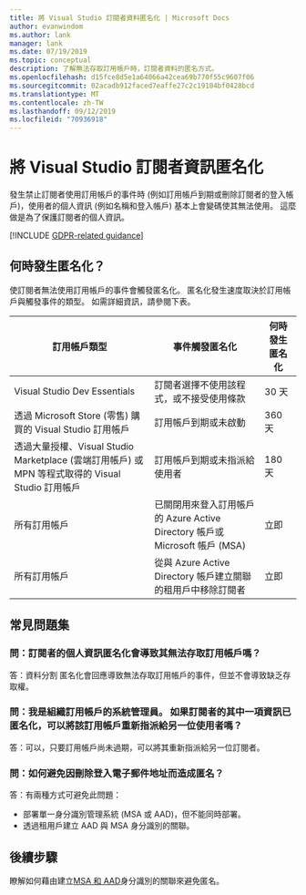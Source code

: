 ```yaml
---
title: 將 Visual Studio 訂閱者資料匿名化 | Microsoft Docs
author: evanwindom
ms.author: lank
manager: lank
ms.date: 07/19/2019
ms.topic: conceptual
description: 了解無法存取訂用帳戶時，訂閱者資料的匿名方式。
ms.openlocfilehash: d15fce8d5e1a64066a42cea69b770f55c9607f06
ms.sourcegitcommit: 02acadb912faced7eaffe27c2c19104bf0428bcd
ms.translationtype: MT
ms.contentlocale: zh-TW
ms.lasthandoff: 09/12/2019
ms.locfileid: "70936918"
---
```

# <a name="anonymization-of-visual-studio-subscriber-information"></a>將 Visual Studio 訂閱者資訊匿名化
發生禁止訂閱者使用訂用帳戶的事件時 (例如訂用帳戶到期或刪除訂閱者的登入帳戶)，使用者的個人資訊 (例如名稱和登入帳戶) 基本上會變碼使其無法使用。  這麼做是為了保護訂閱者的個人資訊。

[!INCLUDE [GDPR-related guidance](includes/gdpr-intro-sentence.md)]

## <a name="when-does-anonymization-occur"></a>何時發生匿名化？
使訂閱者無法使用訂用帳戶的事件會觸發匿名化。  匿名化發生速度取決於訂用帳戶與觸發事件的類型。 如需詳細資訊，請參閱下表。

| 訂用帳戶類型                                                                                                                       | 事件觸發匿名化                                                                                                     | 何時發生匿名化 |
|-----------------------------------------------------------------------------------------------------------------------------------------|------------------------------------------------------------------------------------------------------------|---------------------------|
| Visual Studio Dev Essentials                                                                                                            | 訂閱者選擇不使用該程式，或不接受使用條款                                    | 30 天               |
| 透過 Microsoft Store (零售) 購買的 Visual Studio 訂用帳戶                                                                      | 訂用帳戶到期或未啟動                                                                   | 360 天                  |
| 透過大量授權、Visual Studio Marketplace (雲端訂用帳戶) 或 MPN 等程式取得的 Visual Studio 訂用帳戶 | 訂用帳戶到期或未指派給使用者                                                          | 180 天                  |
| 所有訂用帳戶                                                                                                                       | 已關閉用來登入訂用帳戶的 Azure Active Directory 帳戶或 Microsoft 帳戶 (MSA) | 立即               |
| 所有訂用帳戶                                                                                                                       | 從與 Azure Active Directory 帳戶建立關聯的租用戶中移除訂閱者                                | 立即               |

## <a name="faq"></a>常見問題集
### <a name="q--does-the-anonymization-of-the-subscribers-personal-information-cause-them-to-lose-access-to-the-subscription"></a>問：訂閱者的個人資訊匿名化會導致其無法存取訂用帳戶嗎？
答：資料分割  匿名化會回應導致無法存取訂用帳戶的事件，但並不會導致缺乏存取權。

### <a name="q--im-an-administrator-for-my-organizations-subscriptions--if-one-of-my-subscribers-information-is-anonymized-can-that-subscription-be-reassigned-to-another-user"></a>問：我是組織訂用帳戶的系統管理員。  如果訂閱者的其中一項資訊已匿名化，可以將該訂用帳戶重新指派給另一位使用者嗎？
答：可以，只要訂用帳戶尚未過期，可以將其重新指派給另一位訂閱者。

### <a name="q-how-can-i-prevent-anonymization-caused-by-deleting-a-sign-in-email-address"></a>問：如何避免因刪除登入電子郵件地址而造成匿名？
答：有兩種方式可避免此問題：
- 部署單一身分識別管理系統 (MSA 或 AAD)，但不能同時部署。  
- 透過租用戶建立 AAD 與 MSA 身分識別的關聯。 

## <a name="next-steps"></a>後續步驟
瞭解如何藉由建立[MSA 和 AAD](/azure/active-directory/b2b/add-users-administrator)身分識別的關聯來避免匿名。
